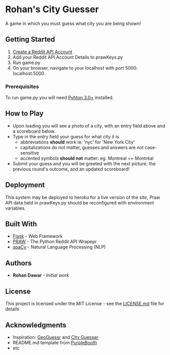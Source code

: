 # Rohan's City Guesser

A game in which you must guess what city you are being shown!

## Getting Started

1. [Create a Reddit API Account](https://www.reddit.com/dev/api/)
2. Add your Reddit API Account Details to prawKeys.py
3. Run game.py
4. On your browser, navigate to your localhost with port 5000: localhost:5000

### Prerequisites

To run game.py you will need [Pyhton 3.0+](https://www.python.org/) installed.

## How to Play

- Upon loading you will see a photo of a city, with an entry field above and a scoreboard below.
- Type in the entry field your guess for what city it is
  - abbreviations **should** work ie. 'nyc' for 'New York City'
  - capitalizations do not matter, guesses and answers are not case-sensitive
  - accented symbols **should not** matter: eg. Montreal == Montréal
- Submit your guess and you will be greeted with the next picture, the previous round's outcome, and an updated scoreboard!

## Deployment

This system may be deployed to heroku for a live version of the site, Praw API data held in prawKeys.py should be reconfigured with environment variables.

## Built With

* [Flask](https://flask.palletsprojects.com/en/1.1.x/) - Web Framework
* [PRAW](https://praw.readthedocs.io/en/latest/) - The Python Reddit API Wrapepr
* [spaCy](https://spacy.io/) - Natural Language Processing (NLP)

## Authors

* **Rohan Dawar** - *Initial work*

## License

This project is licensed under the MIT License - see the [LICENSE.md](LICENSE.md) file for details

## Acknowledgments

* Inspiration: [GeoGuessr](https://www.geoguessr.com/) and [City Guesser](https://virtualvacation.us/guess)
* README.md template from [PurpleBooth](https://github.com/PurpleBooth)
* etc

